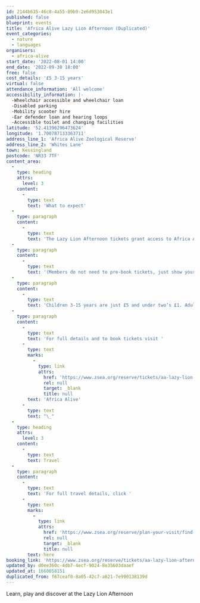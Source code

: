 ```yaml
---
id: 2144b635-46c8-4a55-89b9-2e6d953043e1
published: false
blueprint: events
title: 'Africa Alive Lazy Lion Afternoon (Duplicated)'
event_categories:
  - nature
  - languages
organisers:
  - africa-alive
start_date: '2022-08-01 14:00'
end_date: '2022-09-30 18:00'
free: false
cost_details: '£5 3-15 years'
virtual: false
attendance_information: 'All welcome'
accessibility_information: |-
  -Wheelchair accessible and wheelchair loan
  -Disabled parking
  -Mobility scooter hire
  -Ear defender loan and hearing loops
  -Accessible toilet and changing facilities
latitude: '52.41396296473624'
longitude: '1.700787133363711'
address_line_1: 'Africa Alive Zoological Reserve'
address_line_2: 'Whites Lane'
town: Kessingland
postcode: 'NR33 7TF'
content_area:
  -
    type: heading
    attrs:
      level: 3
    content:
      -
        type: text
        text: 'What to expect'
  -
    type: paragraph
    content:
      -
        type: text
        text: 'The Lazy Lion Afternoon tickets grant access to Africa Alive Zoological Reserve between 2pm – 6pm. Play, learn, and discover more about the natural world, while supporting our vital conservation work.'
  -
    type: paragraph
    content:
      -
        type: text
        text: '(Members do not need to pre-book tickets, just show your membership card.)'
  -
    type: paragraph
    content:
      -
        type: text
        text: 'Children 3-15 years are just £5 and under two’s £1. Adults £10 and concessions £8. Carers go free.'
  -
    type: paragraph
    content:
      -
        type: text
        text: 'For full details and to book tickets visit '
      -
        type: text
        marks:
          -
            type: link
            attrs:
              href: 'https://www.zsea.org/reserve/tickets/aa-lazy-lion-afternoon-ticket'
              rel: null
              target: _blank
              title: null
        text: 'Africa Alive'
      -
        type: text
        text: "\_"
  -
    type: heading
    attrs:
      level: 3
    content:
      -
        type: text
        text: Travel
  -
    type: paragraph
    content:
      -
        type: text
        text: 'For full travel details, click '
      -
        type: text
        marks:
          -
            type: link
            attrs:
              href: 'https://www.zsea.org/reserve/plan-your-visit/find-us'
              rel: null
              target: _blank
              title: null
        text: here
booking_link: 'https://www.zsea.org/reserve/tickets/aa-lazy-lion-afternoon-ticket'
updated_by: d0ee360c-4db7-4ecf-9024-8e35603daaef
updated_at: 1660058151
duplicated_from: f67ceaf0-8a05-42c7-a621-7e990138139d
---
```

Learn, play and discover at the Lazy Lion Afternoon